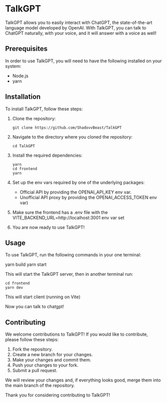 # TalkGPT

TalkGPT allows you to easily interact with ChatGPT, the state-of-the-art language model developed by OpenAI. With TalkGPT, you can talk to ChatGPT naturally, with your voice, and it will answer with a voice as well!

## Prerequisites

In order to use TalkGPT, you will need to have the following installed on your system:

- Node.js
- yarn

## Installation

To install TalkGPT, follow these steps:

1. Clone the repository:

    ```
    git clone https://github.com/ShadovvBeast/TalkGPT
    ```

2. Navigate to the directory where you cloned the repository:

    ```
    cd TalkGPT
    ```

3. Install the required dependencies:

    ```
    yarn
    cd frontend
    yarn
    ```
4. Set up the env vars required by one of the underlying packages:
   * Official API by providing the OPENAI_API_KEY env var.
   * Unofficial API proxy by providing the OPENAI_ACCESS_TOKEN env var) 
5. Make sure the frontend has a .env file with the VITE_BACKEND_URL=http://localhost:3001 env var set
6. You are now ready to use TalkGPT!

## Usage

To use TalkGPT, run the following commands in your one terminal:

   yarn build
    yarn start

This will start the TalkGPT server, then in another terminal run:

    cd frontend
    yarn dev
    
This will start client (running on Vite)

Now you can talk to chatgpt!

## Contributing

We welcome contributions to TalkGPT! If you would like to contribute, please follow these steps:

1. Fork the repository.
2. Create a new branch for your changes.
3. Make your changes and commit them.
4. Push your changes to your fork.
5. Submit a pull request.

We will review your changes and, if everything looks good, merge them into the main branch of the repository.

Thank you for considering contributing to TalkGPT!
